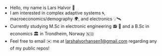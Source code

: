 - Hello, my name is Lars Halvor 👋
- I am interested in complex adaptive systems 🌀, macroeconomics/demography 🌍, and electronics 💡🛰️
- Currently studying M.Sc in electronic engineering 📻 📡 and a B.Sc in economics 🏛️ in Trondheim, Norway 🇳🇴
- Feel free to email ✉️ me at larshalvorhansen1@gmail.com regarding any of my public repos!

<!---
Larshalvorhansen/Larshalvorhansen is a ✨ special ✨ repository because its `README.md` (this file) appears on your GitHub profile.
You can click the Preview link to take a look at your changes.
--->
